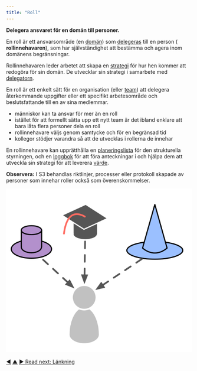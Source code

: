 ```yaml
---
title: "Roll"
---
```



<strong>Delegera ansvaret för en domän till personer.</strong>

En roll är ett ansvarsområde (en <a href="#" class="tooltip" title="Domän: A distinct area of influence, activity and decision making within an organization.">domän</a>) som <a href="#" class="tooltip" title="Delegation: The grant of authority by one party (the delegator) to another (the delegatee) to account for a domain (i.e. to do certain things and/or to make certain decisions), for which the delegator maintains overall accountability.">delegeras</a> till en person ( **rollinnehavaren**), som har självständighet att bestämma och agera inom domänens begränsningar.

Rollinnehavaren leder arbetet att skapa en <a href="#" class="tooltip" title="Strategi: A high level approach for how people will create value to successfully account for a domain.">strategi</a> för hur hen kommer att redogöra för sin domän. De utvecklar sin strategi i samarbete med <a href="#" class="tooltip" title="Delegator: An individual or group delegating responsibility for a domain to other(s).">delegatorn</a>.

En roll är ett enkelt sätt för en organisation (eller <a href="#" class="tooltip" title="Team: A group of people collaborating toward a shared driver (or objective). Typically a team is part of an organization, or it is formed as a collaboration of several organizations.">team</a>) att delegera återkommande uppgifter eller ett specifikt arbetesområde och beslutsfattande till en av sina medlemmar.

- människor kan ta ansvar för mer än en roll
- istället för att formellt sätta upp ett nytt team är det ibland enklare att bara låta flera personer dela en roll
- rollinnehavare väljs genom samtycke och för en begränsad tid
- kollegor stödjer varandra så att de utvecklas i rollerna de innehar

En rollinnehavare kan upprätthålla en <a href="#" class="tooltip" title="Planeringslista: A list of (often prioritized) uncompleted work items (deliverables), or drivers that need to be addressed.">planeringslista</a> för den strukturella styrningen, och en <a href="#" class="tooltip" title="Loggbok: A (digital) system to store all information relevant for running an organization.">loggbok</a> för att föra anteckningar i och hjälpa dem att utveckla sin strategi för att leverera <a href="#" class="tooltip" title="Värde: The importance, worth or usefulness of something in relation to a driver. Also &quot;a principle of some significance that guides behavior&quot; (mostly used as plural, &quot;values&quot;, or &quot;organizational values&quot;).">värde</a>.

**Observera:** I S3 behandlas riktlinjer, processer eller protokoll skapade av personer som innehar roller också som överenskommelser.

![People can take responsibility for more than one role](img/illustrations/roles.png)

<div class="bottom-nav">
<a href="circle.html" title="Back to: Cirkel">◀</a> <a href="building-organizations.html" title="Up: Bygga organisationer">▲</a> <a href="linking.html" title="Read next: Länkning">▶ Read next: Länkning</a>
</div>


<script type="text/javascript">
Mousetrap.bind('g n', function() {
    window.location.href = 'linking.html';
    return false;
});
</script>

